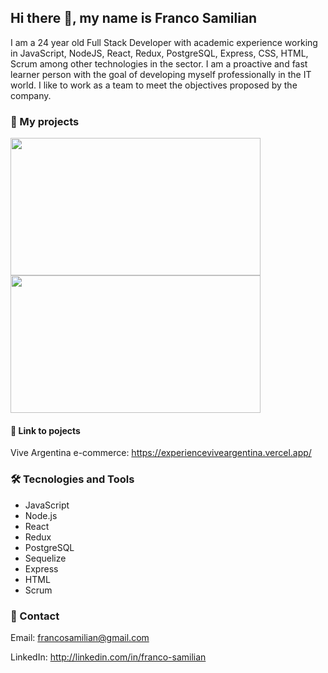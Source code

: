 ## Hi there 👋, my name is Franco Samilian

I am a 24 year old Full Stack Developer with academic experience working in JavaScript, NodeJS, React, Redux, PostgreSQL, Express, CSS, HTML, Scrum among other technologies in the sector. I am a proactive and fast learner person with the goal of developing myself professionally in the IT world. I like to work as a team to meet the objectives proposed by the company.


### :file_folder: My projects

<img src="https://user-images.githubusercontent.com/98349299/193304948-f978db43-a02c-498a-a972-cfd3a29a7da4.png" width="400" height ="220"></a> <a href="https://experienceviveargentina.vercel.app/"><img src="https://user-images.githubusercontent.com/33359910/193288402-0a1497e7-f1ca-4f00-a07b-f76e0de968e4.png" width="400" height ="220"></a>

#### :link: Link to pojects

Vive Argentina e-commerce: https://experienceviveargentina.vercel.app/

### :hammer_and_wrench: Tecnologies and Tools

- JavaScript
- Node.js
- React
- Redux
- PostgreSQL
- Sequelize
- Express
- HTML
- Scrum

### :envelope_with_arrow: Contact

Email: francosamilian@gmail.com

LinkedIn: http://linkedin.com/in/franco-samilian

<!--
**francosamilian/francosamilian** is a ✨ _special_ ✨ repository because its `README.md` (this file) appears on your GitHub profile.

Here are some ideas to get you started:

- 🔭 I’m currently working on ...
- 🌱 I’m currently learning ...
- 👯 I’m looking to collaborate on ...
- 🤔 I’m looking for help with ...
- 💬 Ask me about ...
- 📫 How to reach me: ...
- 😄 Pronouns: ...
- ⚡ Fun fact: ...
-->
